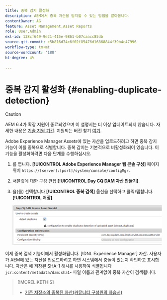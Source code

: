 ```yaml
---
title: 중복 감지 활성화
description: AEM에서 중복 자산을 탐지할 수 있는 방법을 알아봅니다.
contentOwner: AG
feature: Asset Management,Asset Reports
role: User,Admin
exl-id: 138cf649-9e21-415e-9861-b07caacc85db
source-git-commit: c5b816d74c6f02f85476d16868844f39b4c47996
workflow-type: tm+mt
source-wordcount: '188'
ht-degree: 4%

---
```


# 중복 감지 활성화 {#enabling-duplicate-detection}

>[!CAUTION]
>
>AEM 6.4가 확장 지원이 종료되었으며 이 설명서는 더 이상 업데이트되지 않습니다. 자세한 내용은 [기술 지원 기간](https://helpx.adobe.com/kr/support/programs/eol-matrix.html). 지원되는 버전 찾기 [여기](https://experienceleague.adobe.com/docs/).

Adobe Experience Manager Assets에 있는 자산을 업로드하려고 하면 중복 감지 기능이 이를 중복으로 식별합니다. 중복 감지는 기본적으로 비활성화되어 있습니다. 이 기능을 활성화하려면 다음 단계를 수행하십시오.

1. 를 엽니다. **[!UICONTROL Adobe Experience Manager 웹 콘솔 구성]** 페이지 위치 `https://[server]:[port]/system/console/configMgr`.
1. 서블릿에 대한 구성 편집 **[!UICONTROL Day CQ DAM 자산 만들기]**.
1. 을(를) 선택합니다 **[!UICONTROL 중복 검색]** 옵션을 선택하고 클릭/탭합니다. **[!UICONTROL 저장]**.

   ![서블릿에서 중복 감지 옵션을 선택합니다](assets/chlimage_1-377.png)

이제 중복 검색 기능이에서 활성화됩니다. [!DNL Experience Manager] 자산. 사용자가 AEM에 있는 자산을 업로드하려고 하면 시스템에서 충돌이 있는지 확인하고 표시합니다. 자산은 에 저장된 SHA-1 해시를 사용하여 식별됩니다 `jcr:content/metadata/dam:sha1`- 파일 이름과 관계없이 중복 자산이 검색됩니다.

>[!MORELIKETHIS]
>
>* [기존 저장소의 중복된 자산(커뮤니티 구성원의 자습서)](https://experience-aem.blogspot.com/2019/06/aem-65-find-duplicate-assets-binaries-in-existing-repository.html)

